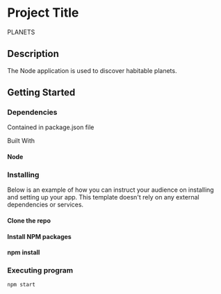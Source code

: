 # Project Title

PLANETS

## Description

The Node application is used to discover habitable planets.

## Getting Started

### Dependencies

Contained in package.json file

Built With

#### Node

### Installing

Below is an example of how you can instruct your audience on installing and setting up your app. This template doesn't rely on any external dependencies or services.

#### Clone the repo

#### Install NPM packages

#### npm install

### Executing program

```
npm start
```
